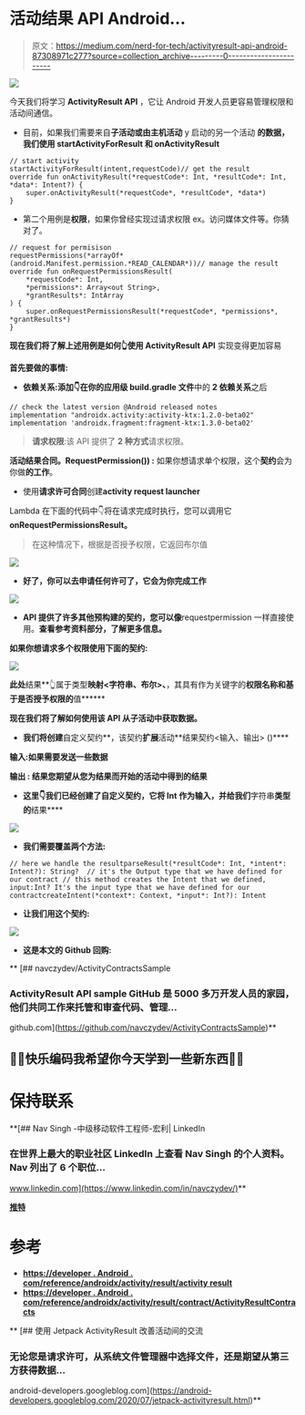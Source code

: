 # 活动结果 API Android…

> 原文：<https://medium.com/nerd-for-tech/activityresult-api-android-87308971c277?source=collection_archive---------0----------------------->

![](img/e4e8c2c31937a3b44f4a5d43650fd8a0.png)

今天我们将学习 **ActivityResult API** ，它让 Android 开发人员更容易管理权限和活动间通信。

*   目前，如果我们需要来自**子活动或由主机活动** y 启动的另一个活动 **的数据，我们使用 **startActivityForResult** 和 **onActivityResult****

```
// start activity 
startActivityForResult(intent,requestCode)// get the result
override fun onActivityResult(*requestCode*: Int, *resultCode*: Int, *data*: Intent?) {
    super.onActivityResult(*requestCode*, *resultCode*, *data*)
}
```

*   第二个用例是**权限**，如果你曾经实现过请求权限 ex。访问媒体文件等。你猜对了。

```
// request for permisison
requestPermissions(*arrayOf*(android.Manifest.permission.*READ_CALENDAR*))// manage the result 
override fun onRequestPermissionsResult(
    *requestCode*: Int,
    *permissions*: Array<out String>,
    *grantResults*: IntArray
) {
    super.onRequestPermissionsResult(*requestCode*, *permissions*, *grantResults*)
}
```

**现在我们将了解上述用例是如何👆使用 ActivityResult API** 实现变得更加容易

**首先要做的事情:**

*   **依赖关系:**添加👇在你的**应用级 build.gradle 文件**中的 **2 依赖关系**之后

```
// check the latest version @Android released notes
implementation "androidx.activity:activity-ktx:1.2.0-beta02"
implementation 'androidx.fragment:fragment-ktx:1.3.0-beta02'
```

> **请求权限**:该 API 提供了 **2 种方式**请求权限。

**活动结果合同。RequestPermission()) :** 如果你想请求单个权限，这个**契约**会为你做**的工作**。

*   使用**请求许可合同**创建**activity request launcher**

Lambda 在下面的代码中👇将在请求完成时执行，您可以调用它 **onRequestPermissionsResult。**

> 在这种情况下，根据是否授予权限，它返回布尔值

**![](img/3ba4119047be5eef7c9b7d9ef28bd922.png)**

*   **好了，你可以去申请任何许可了，它会为你完成工作**

**![](img/52c1ecbbd750ee0c042247b81d5315a9.png)**

*   **API 提供了许多其他预构建的契约，您可以像**requestpermission 一样直接使用。**查看参考资料部分，了解更多信息。**

****如果你想请求多个权限使用下面的契约:****

**![](img/046a7e3aad2352010197ae2c8738325a.png)**

**此处**结果**👆属于类型**映射<字符串、布尔>、**，其具有作为关键字的**权限名称和基于是否授予权限的**值******

****现在我们将了解如何使用该 API 从子活动中获取数据。****

*   **我们将创建**自定义契约**，该契约**扩展**活动**结果契约<输入、输出> ()****

****输入**:如果需要发送一些数据**

****输出** : **结果**您期望从您为结果而开始的活动中得到的结果**

*   **这里👇我们已经创建了自定义契约，它将 **Int 作为输入**，并给我们**字符串**类型的**结果****

**![](img/f42edd6ffba47481245998af25123b6c.png)**

*   ****我们需要覆盖两个方法:****

```
// here we handle the resultparseResult(*resultCode*: Int, *intent*: Intent?): String?  // it's the Output type that we have defined for our contract // this method creates the Intent that we defined, input:Int? It's the input type that we have defined for our contractcreateIntent(*context*: Context, *input*: Int?): Intent
```

*   ****让我们用这个契约:****

**![](img/70dfddf78192a6361b93b840f35985c2.png)**

*   ****这是本文的 Github 回购:****

**[](https://github.com/navczydev/ActivityContractsSample) [## navczydev/ActivityContractsSample

### ActivityResult API sample GitHub 是 5000 多万开发人员的家园，他们共同工作来托管和审查代码、管理…

github.com](https://github.com/navczydev/ActivityContractsSample)** 

## ****👏👏快乐编码我希望你今天学到一些新东西👏👏****

# **保持联系**

 **[## Nav Singh -中级移动软件工程师-宏利| LinkedIn

### 在世界上最大的职业社区 LinkedIn 上查看 Nav Singh 的个人资料。Nav 列出了 6 个职位…

www.linkedin.com](https://www.linkedin.com/in/navczydev/)** 

**[**推特**](https://twitter.com/navczydev)**

# **参考**

*   **[https://developer . Android . com/reference/androidx/activity/result/activity result](https://developer.android.com/reference/androidx/activity/result/ActivityResult)**
*   **[https://developer . Android . com/reference/androidx/activity/result/contract/ActivityResultContracts](https://developer.android.com/reference/androidx/activity/result/contract/ActivityResultContracts)**

**[](https://android-developers.googleblog.com/2020/07/jetpack-activityresult.html) [## 使用 Jetpack ActivityResult 改善活动间的交流

### 无论您是请求许可，从系统文件管理器中选择文件，还是期望从第三方获得数据…

android-developers.googleblog.com](https://android-developers.googleblog.com/2020/07/jetpack-activityresult.html)**